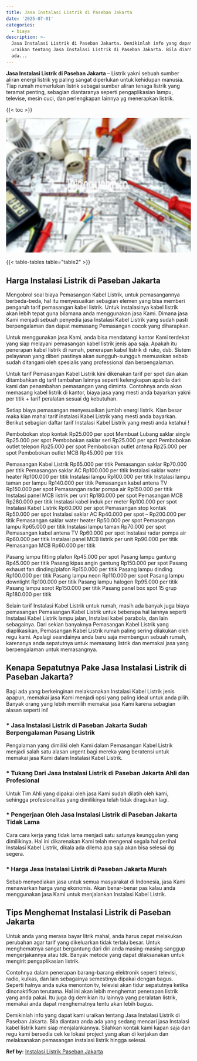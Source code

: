 ```yaml
---
title: Jasa Instalasi Listrik di Paseban Jakarta
date: '2025-07-01'
categories:
  - biaya
description: >-
  Jasa Instalasi Listrik di Paseban Jakarta. Demikinlah info yang dapat kami
  uraikan tentang Jasa Instalasi Listrik di Paseban Jakarta. Bila diantara anda
  ada...
---
```


**Jasa Instalasi Listrik di Paseban Jakarta** – Listrik yakni sebuah sumber aliran energi listrik yg paling sangat diperlukan untuk kehidupan manusia. Tiap rumah memerlukan listrik sebagai sumber aliran tenaga listrik yang teramat penting, sebagian diantaranya seperti pengaplikasian lampu, televise, mesin cuci, dan perlengkapan lainnya yg menerapkan listrik.

{{< toc >}}

![Jasa Instalasi Listrik di Paseban Jakarta](/images/instalasi-listrik-murah45.png)

{{< table-tables table="table2" >}}

## Harga Instalasi Listrik di Paseban Jakarta

Mengobrol soal biaya Pemasangan Kabel Listrik, untuk pemasangannya berbeda-beda, hal itu menyesuaikan sebagian elemen yang bisa memberi pengaruh tarif pemasangan kabel listrik. Untuk instalasinya kabel listrik akan lebih tepat guna bilamana anda menggunakan jasa Kami. Dimana jasa Kami menjadi sebuah penyedia jasa Instalasi Kabel Listrik yang sudah pasti berpengalaman dan dapat memasang Pemasangan cocok yang diharapkan.

Untuk menggunakan jasa Kami, anda bisa mendatangi kantor Kami terdekat yang siap melayani pemasangan kabel listrik jenis apa saja. Apakah itu penerapan kabel listrik di rumah, penerapan kabel listrik di ruko, dsb. Sistem pelayanan yang diberi pastinya akan sungguh-sungguh memuaskan sebab sudah ditangani oleh spesialis yang professional dan berpengalaman.

Untuk tarif Pemasangan Kabel Listrik kini dikenakan tarif per spot dan akan ditambahkan dg tarif tambahan lainnya seperti kelengkapan apabila dari kami dan penambahan pemasangan yang diminta. Contohnya anda akan memasang kabel listrik di kantor, biaya jasa yang mesti anda bayarkan yakni per titik + tarif peralatan sesuai dg kebutuhan.

Setiap biaya pemasangan menyesuaikan jumlah energi listrik. Kian besar maka kian mahal tarif instalasi Kabel Listrik yang mesti anda bayarkan. Berikut sebagian daftar tarif Instalasi Kabel Listrik yang mesti anda ketahui !

Pembobokan stop kontak Rp25.000 per spot Membuat Lubang saklar single Rp25.000 per spot Pembobokan saklar seri Rp25.000 per spot Pembobokan outlet telepon Rp25.000 per spot Pembobokan outlet antena Rp25.000 per spot Pembobokan outlet MCB Rp45.000 per titik

Pemasangan Kabel Listrik Rp65.000 per titik Pemasangan saklar Rp70.000 per titik Pemasangan saklar AC Rp100.000 per titik Instalasi saklar water heater Rp100.000 per titik Instalasi lampu Rp100.000 per titik Instalasi lampu taman per lampu Rp140.000 per titik Pemasangan kabel antena TV Rp150.000 per spot Pemasangan radar pompa air Rp150.000 per titik Instalasi panel MCB listrik per unit Rp180.000 per spot Pemasangan MCB Rp280.000 per titik Instalasi kabel induk per meter Rp100.000 per spot Instalasi Kabel Listrik Rp60.000 per spot Pemasangan stop kontak Rp50.000 per spot Instalasi saklar AC Rp40.000 per spot – Rp200.000 per titik Pemasangan saklar water heater Rp50.000 per spot Pemasangan lampu Rp65.000 per titik Instalasi lampu taman Rp70.000 per spot Pemasangan kabel antena TV Rp60.000 per spot Instalasi radar pompa air Rp60.000 per titik Instalasi panel MCB listrik per unit Rp90.000 per titik Pemasangan MCB Rp60.000 per titik

Pasang lampu fitting plafon Rp45.000 per spot Pasang lampu gantung Rp45.000 per titik Pasang kipas angin gantung Rp150.000 per spot Pasang exhaust fan dinding/plafon Rp150.000 per titik Pasang lampu dinding Rp100.000 per titik Pasang lampu neon Rp110.000 per spot Pasang lampu downlight Rp100.000 per titik Pasang lampu halogen Rp95.000 per titik Pasang lampu sorot Rp150.000 per titik Pasang panel box spot 15 grup Rp180.000 per titik

Selain tarif Instalasi Kabel Listrik untuk rumah, masih ada banyak juga biaya pemasangan Pemasangan Kabel Listrik untuk beberapa hal lainnya seperti Instalasi Kabel Listrik lampu jalan, Instalasi kabel parabola, dan lain sebagainya. Dari sekian banyaknya Pemasangan Kabel Listrik yang diaplikasikan, Pemasangan Kabel Listrik rumah paling sering dilakukan oleh regu kami. Apalagi seandainya anda baru saja membangun sebuah rumah, karenanya anda sepatutnya untuk memasang listrik dan memakai jasa yang berpengalaman untuk memasangnya.

## Kenapa Sepatutnya Pake Jasa Instalasi Listrik di Paseban Jakarta?

Bagi ada yang berkeinginan melaksanakan Instalasi Kabel Listrik jenis apapun, memakai jasa Kami menjadi opsi yang paling ideal untuk anda pilih. Banyak orang yang lebih memilih memakai jasa Kami karena sebagian alasan seperti ini!

### \* Jasa Instalasi Listrik di Paseban Jakarta Sudah Berpengalaman Pasang Listrik

Pengalaman yang dimiliki oleh Kami dalam Pemasangan Kabel Listrik menjadi salah satu alasan urgent bagi mereka yang beratensi untuk memakai jasa Kami dalam Instalasi Kabel Listrik.

### \* Tukang Dari Jasa Instalasi Listrik di Paseban Jakarta Ahli dan Profesional

Untuk Tim Ahli yang dipakai oleh jasa Kami sudah dilatih oleh kami, sehingga profesionalitas yang dimilikinya telah tidak diragukan lagi.

### \* Pengerjaan Oleh Jasa Instalasi Listrik di Paseban Jakarta Tidak Lama

Cara cara kerja yang tidak lama menjadi satu satunya keunggulan yang dimilikinya. Hal ini dikarenakan Kami telah mengenal segala hal perihal Instalasi Kabel Listrik, dikala ada dilema apa saja akan bisa selesai dg segera.

### \* Harga Jasa Instalasi Listrik di Paseban Jakarta Murah

Sebab menyediakan jasa untuk semua masyarakat di Indonesia, jasa Kami menawarkan harga yang ekonomis. Akan benar-benar pas kalau anda menggunakan jasa Kami untuk menjalankan Instalasi Kabel Listrik.

## Tips Menghemat Instalasi Listrik di Paseban Jakarta


Untuk anda yang merasa bayar litrik mahal, anda harus cepat melakukan perubahan agar tarif yang dikeluarkan tidak terlalu besar. Untuk menghematnya sangat bergantung dari diri anda masing-masing sanggup mengerjakannya atau tdk. Banyak metode yang dapat dilaksanakan untuk mengirit pengaplikasian listrik.

Contohnya dalam penerapan barang-barang elektronik seperti televisi, radio, kulkas, dan lain sebagainya semestinya dipakai dengan bagus. Seperti halnya anda suka menonton tv, televisi akan tidur sepatutnya ketika dinonaktifkan terutama. Hal ini akan lebih menghemat penerapan listrik yang anda pakai. Itu juga dg demikian itu lainnya yang peralatan listrik, memakai anda dapat menghematnya tentu akan lebih bagus.

Demikinlah info yang dapat kami uraikan tentang Jasa Instalasi Listrik di Paseban Jakarta. Bila diantara anda ada yang sedang mencari jasa Instalasi kabel listrik kami siap menjalankannya. Silahkan kontak kami kapan saja dan regu kami bersedia cek ke lokasi project yang akan di kerjakan dan melaksanakan pemasangan instalasi listrik hingga selesai.

**Ref by:** [Instalasi Listrik Paseban Jakarta](https://id.wikipedia.org/wiki/Instalasi)
